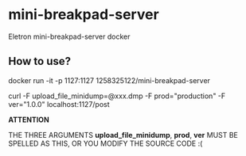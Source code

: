 # mini-breakpad-server
Eletron mini-breakpad-server docker

## How to use?
docker run -it -p 1127:1127 1258325122/mini-breakpad-server

curl -F upload_file_minidump=@xxx.dmp -F prod="production" -F ver="1.0.0" localhost:1127/post

**ATTENTION**

THE THREE ARGUMENTS **upload_file_minidump**, **prod**, **ver** MUST BE SPELLED AS THIS, OR YOU MODIFY THE SOURCE CODE :(

